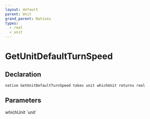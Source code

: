```yaml
---
layout: default
parent: Unit
grand_parent: Natives
types:
  - real
  - unit
---
```


# GetUnitDefaultTurnSpeed

## Declaration

```
native GetUnitDefaultTurnSpeed takes unit whichUnit returns real
```

## Parameters
<dl>
  <dt>whichUnit `unit`</dt>
  <dd></dd>
</dl>